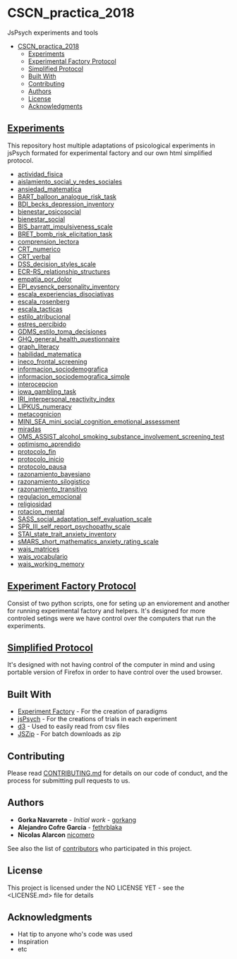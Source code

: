 # CSCN_practica_2018

JsPsych experiments and tools

<!-- TOC depthFrom:1 depthTo:2 withLinks:1 updateOnSave:1 orderedList:0 -->

 - [CSCN_practica_2018](#cscnpractica2018)
	 - [Experiments](#experiments)
	 - [Experimental Factory Protocol](#experiment-factory)
	 - [Simplified Protocol](#simplified-protocol)
	 - [Built With](#built-with)
	 - [Contributing](#contributing)
	 - [Authors](#authors)
	 - [License](#license)
	 - [Acknowledgments](#acknowledgments)

<!-- /TOC -->

## [Experiments](./pruebas_individuales)

This repository host multiple adaptations of psicological experiments in jsPsych formated for experimental factory and our own html simplified protocol.

* [actividad_fisica](./pruebas_individuales/actividad_fisica)
* [aislamiento_social_y_redes_sociales](./pruebas_individuales/aislamiento_social_y_redes_sociales)
* [ansiedad_matematica](./pruebas_individuales/ansiedad_matematica)
* [BART_balloon_analogue_risk_task](./pruebas_individuales/BART_balloon_analogue_risk_task)
* [BDI_becks_depression_inventory](./pruebas_individuales/BDI_becks_depression_inventory)
* [bienestar_psicosocial](./pruebas_individuales/bienestar_psicosocial)
* [bienestar_social](./pruebas_individuales/bienestar_social)
* [BIS_barratt_impulsiveness_scale](./pruebas_individuales/BIS_barratt_impulsiveness_scale)
* [BRET_bomb_risk_elicitation_task](./pruebas_individuales/BRET_bomb_risk_elicitation_task)
* [comprension_lectora](./pruebas_individuales/comprension_lectora)
* [CRT_numerico](./pruebas_individuales/CRT_numerico)
* [CRT_verbal](./pruebas_individuales/CRT_verbal)
* [DSS_decision_styles_scale](./pruebas_individuales/DSS_decision_styles_scale)
* [ECR-RS_relationship_structures](./pruebas_individuales/ECR-RS_relationship_structures)
* [empatia_por_dolor](./pruebas_individuales/empatia_por_dolor)
* [EPI_eysenck_personality_inventory](./pruebas_individuales/EPI_eysenck_personality_inventory)
* [escala_experiencias_disociativas](./pruebas_individuales/cala_experiencias_disociativas)
* [escala_rosenberg](./pruebas_individuales/cala_rosenberg)
* [escala_tacticas](./pruebas_individuales/cala_tacticas)
* [estilo_atribucional](./pruebas_individuales/tilo_atribucional)
* [estres_percibido](./pruebas_individuales/tres_percibido)
* [GDMS_estilo_toma_decisiones](./pruebas_individuales/GDMS_estilo_toma_decisiones)
* [GHQ_general_health_questionnaire](./pruebas_individuales/GHQ_general_health_questionnaire)
* [graph_literacy](./pruebas_individuales/graph_literacy)
* [habilidad_matematica](./pruebas_individuales/habilidad_matematica)
* [ineco_frontal_screening](./pruebas_individuales/ineco_frontal_screening)
* [informacion_sociodemografica](./pruebas_individuales/informacion_sociodemografica)
* [informacion_sociodemografica_simple](./pruebas_individuales/informacion_sociodemografica_simple)
* [interocepcion](./pruebas_individuales/interocepcion)
* [iowa_gambling_task](./pruebas_individuales/iowa_gambling_task)
* [IRI_interpersonal_reactivity_index](./pruebas_individuales/IRI_interpersonal_reactivity_index)
* [LIPKUS_numeracy](./pruebas_individuales/LIPKUS_numeracy)
* [metacognicion](./pruebas_individuales/metacognicion)
* [MINI_SEA_mini_social_cognition_emotional_assessment](./pruebas_individuales/MINI_SEA_mini_social_cognition_emotional_assessment)
* [miradas](./pruebas_individuales/miradas)
* [OMS_ASSIST_alcohol_smoking_substance_involvement_screening_test](./pruebas_individuales/OMS_ASSIST_alcohol_smoking_substance_involvement_screening_test)
* [optimismo_aprendido](./pruebas_individuales/optimismo_aprendido)
* [protocolo_fin](./pruebas_individuales/protocolo_fin)
* [protocolo_inicio](./pruebas_individuales/protocolo_inicio)
* [protocolo_pausa](./pruebas_individuales/protocolo_pausa)
* [razonamiento_bayesiano](./pruebas_individuales/razonamiento_bayesiano)
* [razonamiento_silogistico](./pruebas_individuales/razonamiento_silogistico)
* [razonamiento_transitivo](./pruebas_individuales/razonamiento_transitivo)
* [regulacion_emocional](./pruebas_individuales/regulacion_emocional)
* [religiosidad](./pruebas_individuales/religiosidad)
* [rotacion_mental](./pruebas_individuales/rotacion_mental)
* [SASS_social_adaptation_self_evaluation_scale](./pruebas_individuales/SASS_social_adaptation_self_evaluation_scale)
* [SPR_III_self_report_psychopathy_scale](./pruebas_individuales/SPR_III_self_report_psychopathy_scale)
* [STAI_state_trait_anxiety_inventory](./pruebas_individuales/STAI_state_trait_anxiety_inventory)
* [sMARS_short_mathematics_anxiety_rating_scale](./pruebas_individuales/MARS_short_mathematics_anxiety_rating_scale)
* [wais_matrices](./pruebas_individuales/wais_matrices)
* [wais_vocabulario](./pruebas_individuales/wais_vocabulario)
* [wais_working_memory](./pruebas_individuales/wais_working_memory)  


## [Experiment Factory Protocol](./protocolo_experiment_factory)

Consist of two python scripts, one for seting up an enviorement and another for running experimental factory and helpers. It's designed for more controled setings were we have control over the computers that run the experiments.

## [Simplified Protocol](./protocolo_simplificado)

It's designed with not having control of the computer in mind and using portable version of Firefox in order to have control over the used browser.

## Built With

- [Experiment Factory](https://expfactory.github.io/expfactory/) - For the creation of paradigms
- [jsPsych](http://www.jspsych.org/) - For the creations of trials in each experiment
- [d3](https://d3js.org/) - Used to easily read from csv files
- [JSZip](https://github.com/Stuk/jszip) - For batch downloads as zip

## Contributing

Please read [CONTRIBUTING.md](https://gist.github.com/PurpleBooth/b24679402957c63ec426) for details on our code of conduct, and the process for submitting pull requests to us.

## Authors

- **Gorka Navarrete** - _Initial work_ - [gorkang](https://github.com/gorkang)
- **Alejandro Cofre Garcia** - [fethrblaka](https://github.com/fethrblaka)
- **Nicolas Alarcon** [nicomero](https://github.com/nicomero)

See also the list of [contributors](https://github.com/gorkang/CSCN_practica_2018/graphs/contributors) who participated in this project.


## License

This project is licensed under the NO LICENSE YET - see the <LICENSE.md> file for details

## Acknowledgments

- Hat tip to anyone who's code was used
- Inspiration
- etc
